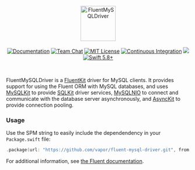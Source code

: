 <p align="center">
<picture>
  <source media="(prefers-color-scheme: dark)" srcset="https://github.com/vapor/mysql-kit/assets/1130717/d5582d0a-f8b2-4fab-aeea-79b170bebc28">
  <source media="(prefers-color-scheme: light)" srcset="https://github.com/vapor/mysql-kit/assets/1130717/71d0fa71-5ded-492c-9657-4206f233419e">
  <img src="https://github.com/vapor/mysql-kit/assets/1130717/71d0fa71-5ded-492c-9657-4206f233419e" height="96" alt="FluentMySQLDriver">
</picture> 
<br>
<br>
<a href="https://docs.vapor.codes/4.0/"><img src="https://design.vapor.codes/images/readthedocs.svg" alt="Documentation"></a>
<a href="https://discord.gg/vapor"><img src="https://design.vapor.codes/images/discordchat.svg" alt="Team Chat"></a>
<a href="LICENSE"><img src="https://design.vapor.codes/images/mitlicense.svg" alt="MIT License"></a>
<a href="https://github.com/vapor/fluent-mysql-driver/actions/workflows/test.yml"><img src="https://img.shields.io/github/actions/workflow/status/vapor/fluent-mysql-driver/test.yml?event=push&style=plastic&logo=github&label=tests&logoColor=%23ccc" alt="Continuous Integration"></a>
<a href="https://codecov.io/github/vapor/fluent-mysql-driver"><img src="https://img.shields.io/codecov/c/github/vapor/fluent-mysql-driver?style=plastic&logo=codecov&label=codecov"></a>
<a href="https://swift.org"><img src="https://design.vapor.codes/images/swift58up.svg" alt="Swift 5.8+"></a>
</p>

<br>

FluentMySQLDriver is a [FluentKit] driver for MySQL clients. It provides support for using the Fluent ORM with MySQL databases, and uses [MySQLKit] to provide [SQLKit] driver services, [MySQLNIO] to connect and communicate with the database server asynchronously, and [AsyncKit] to provide connection pooling.

[FluentKit]: https://github.com/vapor/fluent-kit
[SQLKit]: https://github.com/vapor/sql-kit
[MySQLKit]: https://github.com/vapor/mysql-kit
[MySQLNIO]: https://github.com/vapor/mysql-nio
[AsyncKit]: https://github.com/vapor/async-kit

### Usage

Use the SPM string to easily include the dependendency in your `Package.swift` file:

```swift
.package(url: "https://github.com/vapor/fluent-mysql-driver.git", from: "4.0.0")
```

For additional information, see [the Fluent documentation](https://docs.vapor.codes/fluent/overview/).

